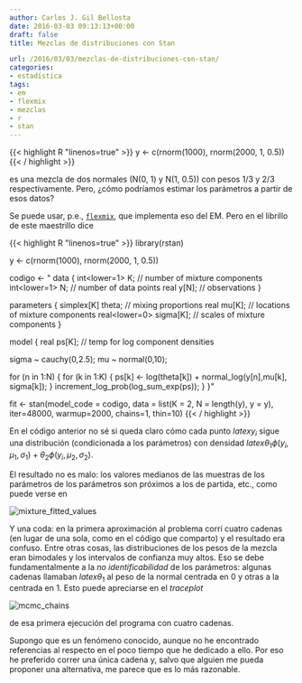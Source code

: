 ```yaml
---
author: Carlos J. Gil Bellosta
date: 2016-03-03 09:13:13+00:00
draft: false
title: Mezclas de distribuciones con Stan

url: /2016/03/03/mezclas-de-distribuciones-con-stan/
categories:
- estadística
tags:
- em
- flexmix
- mezclas
- r
- stan
---
```


{{< highlight R "linenos=true" >}}
y <- c(rnorm(1000), rnorm(2000, 1, 0.5))
{{< / highlight >}}

es una mezcla de dos normales (N(0, 1) y N(1, 0.5)) con pesos 1/3 y 2/3 respectivamente. Pero, ¿cómo podríamos estimar los parámetros a partir de esos datos?

Se puede usar, p.e., [`flexmix`](https://cran.r-project.org/web/packages/flexmix/index.html), que implementa eso del EM. Pero en el librillo de este maestrillo dice


{{< highlight R "linenos=true" >}}
library(rstan)

y <- c(rnorm(1000), rnorm(2000, 1, 0.5))

codigo <- "
data {
  int<lower=1> K; // number of mixture components
  int<lower=1> N; // number of data points
  real y[N]; // observations
}

parameters {
  simplex[K] theta; // mixing proportions
  real mu[K]; // locations of mixture components
  real<lower=0> sigma[K]; // scales of mixture components
}

model {
  real ps[K]; // temp for log component densities

  sigma ~ cauchy(0,2.5);
  mu ~ normal(0,10);

  for (n in 1:N) {
    for (k in 1:K) {
      ps[k] <- log(theta[k]) + normal_log(y[n],mu[k], sigma[k]);
    }
    increment_log_prob(log_sum_exp(ps));
  }
}"

fit <- stan(model_code = codigo,
            data = list(K = 2, N = length(y), y = y),
            iter=48000, warmup=2000,
            chains=1, thin=10)
{{< / highlight >}}


En el código anterior no sé si queda claro cómo cada punto $latex y_i$ sigue una distribución (condicionada a los parámetros) con densidad $latex \theta_1 \phi(y_i, \mu_1, \sigma_1) + \theta_2 \phi(y_i, \mu_2, \sigma_2)$.

El resultado no es malo: los valores medianos de las muestras de los parámetros de los parámetros son próximos a los de partida, etc., como puede verse en

![mixture_fitted_values](/wp-uploads/2016/03/mixture_fitted_values.png#center)

Y una coda: en la primera aproximación al problema corrí cuatro cadenas (en lugar de una sola, como en el código que comparto) y el resultado era confuso. Entre otras cosas, las distribuciones de los pesos de la mezcla eran bimodales y los intervalos de confianza muy altos. Eso se debe fundamentalmente a la _no identificabilidad_ de los parámetros: algunas cadenas llamaban $latex \theta_1$ al peso de la normal centrada en 0 y otras a la centrada en 1. Esto puede apreciarse en el _traceplot_

![mcmc_chains](/wp-uploads/2016/03/mcmc_chains.png#center)

de esa primera ejecución del programa con cuatro cadenas.

Supongo que es un fenómeno conocido, aunque no he encontrado referencias al respecto en el poco tiempo que he dedicado a ello. Por eso he preferido correr una única cadena y, salvo que alguien me pueda proponer una alternativa, me parece que es lo más razonable.
